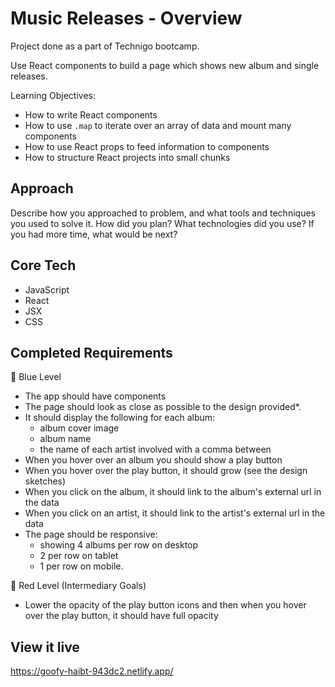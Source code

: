 # Music Releases - Overview
Project done as a part of Technigo bootcamp.

Use React components to build a page which shows new album and single releases.

Learning Objectives:
- How to write React components
- How to use `.map` to iterate over an array of data and mount many components
- How to use React props to feed information to components
- How to structure React projects into small chunks


## Approach
Describe how you approached to problem, and what tools and techniques you used to solve it. How did you plan? What technologies did you use? If you had more time, what would be next?


## Core Tech
- JavaScript
- React
- JSX
- CSS


## Completed Requirements
🔵  Blue Level
- The app should have components
- The page should look as close as possible to the design provided*.
- It should display the following for each album:
    - album cover image
    - album name
    - the name of each artist involved with a comma between
- When you hover over an album you should show a play button
- When you hover over the play button, it should grow (see the design sketches)
- When you click on the album, it should link to the album's external url in the data
- When you click on an artist, it should link to the artist's external url in the data
- The page should be responsive:
    - showing 4 albums per row on desktop
    - 2 per row on tablet
    - 1 per row on mobile.


🔴  Red Level (Intermediary Goals)
<!-- - Create CSS rules or Javascript logic so that if there are only two artists you show a "&" between them, and if there are more than two artists, you show "," between all artists except the last two which should have "&":
    - *Teyana Taylor & Kehlani*
    - *Y2K, bbno$ & Enrique Iglesias* -->
- Lower the opacity of the play button icons and then when you hover over the play button, it should have full opacity

<!-- ⚫  Black Level (Advanced Goals) -->
<!-- - We've provided another API response which includes a list of popular playlists. Use this, along with some new components to render a list of playlists in a sidebar. -->
<!-- - Sort the albums from the singles and create two different sections on your site -->
<!-- - Incorporate more information from the API response to make your site richer -->


## View it live
https://goofy-haibt-943dc2.netlify.app/
